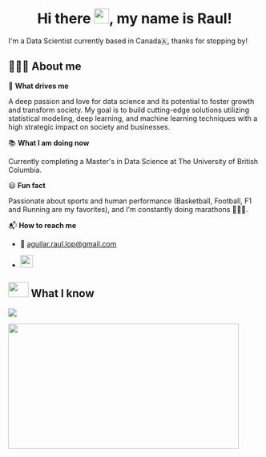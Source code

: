 <h1 align="center"> Hi there <img src="https://media.giphy.com/media/hvRJCLFzcasrR4ia7z/giphy.gif" width="30">, my name is Raul!</h1>

I'm a Data Scientist currently based in Canada🇦, thanks for stopping by!

## 👨🏻‍💻 About me

🔭 **What drives me** 

A deep passion and love for data science and its potential to foster growth and transform society. My goal is to build cutting-edge solutions utilizing statistical modeling, deep learning, and machine learning techniques with a high strategic impact on society and businesses.

📚 **What I am doing now** 

Currently completing a Master's in Data Science at The University of British Columbia.

😃 **Fun fact** 

Passionate about sports and human performance (Basketball, Football, F1 and Running are my favorites), and I'm constantly doing marathons 🏃🏻‍♂️.

📬 **How to reach me** 

- 📩 aguilar.raul.lop@gmail.com
- <p><a href="https://www.linkedin.com/in/aguilar-raul/" target="_blank"><img src="https://img.shields.io/badge/-LinkedIn-0e76a8?style=for-the-badge&amp;logo=Linkedin&amp;logoColor=white" style="height:25px" /></a> 


## <img src=https://media.giphy.com/media/KzccVmHEzmNLbc3Tv2/giphy.gif width="40" height="30"> What I know
  
<img src="https://github-readme-stats.vercel.app/api?username=AguilarRaul&show_icons=true&theme=dark"/>
  
  
<img src="https://github-readme-stats.vercel.app/api/top-langs?username=AguilarRaul&amp;show_icons=true&show_icons=true&theme=dark" style="height:250px; width:460px" /></p>
